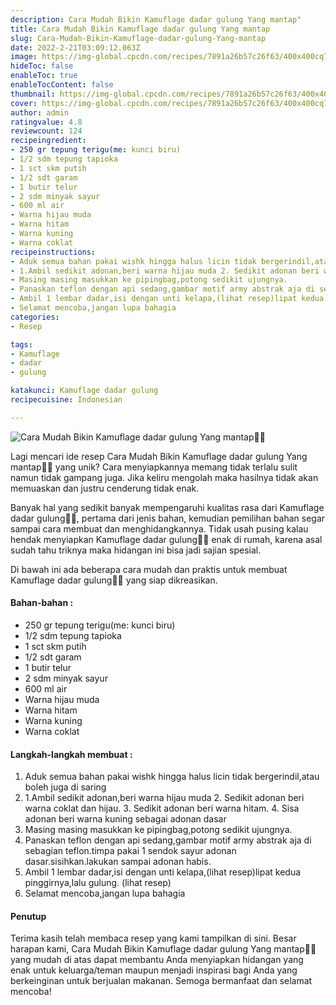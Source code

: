 ```yaml
---
description: Cara Mudah Bikin Kamuflage dadar gulung Yang mantap"
title: Cara Mudah Bikin Kamuflage dadar gulung Yang mantap
slug: Cara-Mudah-Bikin-Kamuflage-dadar-gulung-Yang-mantap
date: 2022-2-21T03:09:12.063Z
image: https://img-global.cpcdn.com/recipes/7891a26b57c26f63/400x400cq70/photo.jpg
hideToc: false
enableToc: true
enableTocContent: false
thumbnail: https://img-global.cpcdn.com/recipes/7891a26b57c26f63/400x400cq70/photo.jpg
cover: https://img-global.cpcdn.com/recipes/7891a26b57c26f63/400x400cq70/photo.jpg
author: admin
ratingvalue: 4.8
reviewcount: 124
recipeingredient:
- 250 gr tepung terigu(me: kunci biru)
- 1/2 sdm tepung tapioka
- 1 sct skm putih
- 1/2 sdt garam
- 1 butir telur
- 2 sdm minyak sayur
- 600 ml air
- Warna hijau muda
- Warna hitam
- Warna kuning
- Warna coklat
recipeinstructions:
- Aduk semua bahan pakai wishk hingga halus licin tidak bergerindil,atau boleh juga di saring
- 1.Ambil sedikit adonan,beri warna hijau muda 2. Sedikit adonan beri warna coklat dan hijau. 3. Sedikit adonan beri warna hitam. 4. Sisa adonan beri warna kuning sebagai adonan dasar
- Masing masing masukkan ke pipingbag,potong sedikit ujungnya.
- Panaskan teflon dengan api sedang,gambar motif army abstrak aja di sebagian teflon.timpa pakai 1 sendok sayur adonan dasar.sisihkan.lakukan sampai adonan habis.
- Ambil 1 lembar dadar,isi dengan unti kelapa,(lihat resep)lipat kedua pinggirnya,lalu gulung. (lihat resep)
- Selamat mencoba,jangan lupa bahagia
categories:
- Resep

tags:
- Kamuflage
- dadar
- gulung

katakunci: Kamuflage dadar gulung
recipecuisine: Indonesian

---
```


![Cara Mudah Bikin Kamuflage dadar gulung Yang mantap👩‍🍳](https://img-global.cpcdn.com/recipes/7891a26b57c26f63/400x400cq70/photo.jpg)

Lagi mencari ide resep Cara Mudah Bikin Kamuflage dadar gulung Yang mantap👩‍🍳 yang unik? Cara menyiapkannya memang tidak terlalu sulit namun tidak gampang juga. Jika keliru mengolah maka hasilnya tidak akan memuaskan dan justru cenderung tidak enak.

Banyak hal yang sedikit banyak mempengaruhi kualitas rasa dari Kamuflage dadar gulung👩‍🍳, pertama dari jenis bahan, kemudian pemilihan bahan segar sampai cara membuat dan menghidangkannya. Tidak usah pusing kalau hendak menyiapkan Kamuflage dadar gulung👩‍🍳 enak di rumah, karena asal sudah tahu triknya maka hidangan ini bisa jadi sajian spesial.

Di bawah ini ada beberapa cara mudah dan praktis untuk membuat Kamuflage dadar gulung👩‍🍳 yang siap dikreasikan.

<!--inarticleads1-->

#### Bahan-bahan :

- 250 gr tepung terigu(me: kunci biru)
- 1/2 sdm tepung tapioka
- 1 sct skm putih
- 1/2 sdt garam
- 1 butir telur
- 2 sdm minyak sayur
- 600 ml air
- Warna hijau muda
- Warna hitam
- Warna kuning
- Warna coklat

<!--inarticleads2-->

#### Langkah-langkah membuat :

1. Aduk semua bahan pakai wishk hingga halus licin tidak bergerindil,atau boleh juga di saring
1. 1.Ambil sedikit adonan,beri warna hijau muda 2. Sedikit adonan beri warna coklat dan hijau. 3. Sedikit adonan beri warna hitam. 4. Sisa adonan beri warna kuning sebagai adonan dasar
1. Masing masing masukkan ke pipingbag,potong sedikit ujungnya.
1. Panaskan teflon dengan api sedang,gambar motif army abstrak aja di sebagian teflon.timpa pakai 1 sendok sayur adonan dasar.sisihkan.lakukan sampai adonan habis.
1. Ambil 1 lembar dadar,isi dengan unti kelapa,(lihat resep)lipat kedua pinggirnya,lalu gulung. (lihat resep)
1. Selamat mencoba,jangan lupa bahagia

#### Penutup

Terima kasih telah membaca resep yang kami tampilkan di sini. Besar harapan kami, Cara Mudah Bikin Kamuflage dadar gulung Yang mantap👩‍🍳 yang mudah di atas dapat membantu Anda menyiapkan hidangan yang enak untuk keluarga/teman maupun menjadi inspirasi bagi Anda yang berkeinginan untuk berjualan makanan. Semoga bermanfaat dan selamat mencoba!